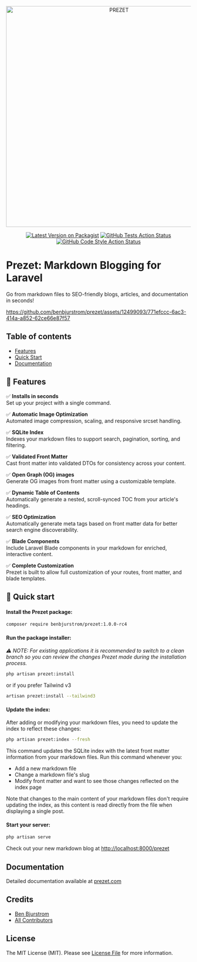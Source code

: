 <div align="center">
    <img src="https://prezet.com/ogimage.png" width="600" alt="PREZET">
</div>

<p align="center">
<a href="https://packagist.org/packages/benbjurstrom/prezet"><img src="https://img.shields.io/packagist/v/benbjurstrom/prezet.svg?style=flat-square" alt="Latest Version on Packagist"></a>
<a href="https://github.com/benbjurstrom/prezet/actions?query=workflow%3Arun-tests+branch%3Amain"><img src="https://img.shields.io/github/actions/workflow/status/benbjurstrom/prezet/run-tests.yml?branch=main&label=tests&style=flat-square" alt="GitHub Tests Action Status"></a>
<a href="https://github.com/benbjurstrom/prezet/actions?query=workflow%3A"Fix+PHP+code+style+issues"+branch%3Amain"><img src="https://img.shields.io/github/actions/workflow/status/benbjurstrom/prezet/fix-php-code-style-issues.yml?branch=main&label=code%20style&style=flat-square" alt="GitHub Code Style Action Status"></a>
</p>

# Prezet: Markdown Blogging for Laravel

Go from markdown files to SEO-friendly blogs, articles, and documentation in seconds!

https://github.com/benbjurstrom/prezet/assets/12499093/771efccc-6ac3-414a-a852-62ce66e87f57

## Table of contents
- [Features](https://github.com/benbjurstrom/prezet#user-content--features)
- [Quick Start](https://github.com/benbjurstrom/prezet#user-content--quick-start)
- [Documentation](https://github.com/benbjurstrom/prezet#user-content--documentation)

## 🌟 Features

✅ **Installs in seconds**<br>Set up your project with a single command.

✅ **Automatic Image Optimization**<br>Automated image compression, scaling, and responsive srcset handling.

✅ **SQLite Index**<br>Indexes your markdown files to support search, pagination, sorting, and filtering.

✅ **Validated Front Matter**<br>Cast front matter into validated DTOs for consistency across your content.

✅ **Open Graph (OG) images**<br>Generate OG images from front matter using a customizable template.

✅ **Dynamic Table of Contents**<br>Automatically generate a nested, scroll-synced TOC from your article's headings.

✅ **SEO Optimization**<br>Automatically generate meta tags based on front matter data for better search engine discoverability.

✅ **Blade Components**<br>Include Laravel Blade components in your markdown for enriched, interactive content.

✅ **Complete Customization**<br>Prezet is built to allow full customization of your routes, front matter, and blade templates.

## 🚀 Quick start

#### Install the Prezet package:

```bash
composer require benbjurstrom/prezet:1.0.0-rc4
```

#### Run the package installer:

_⚠️ NOTE: For existing applications it is recommended to switch to a clean branch so you can review the changes Prezet made during the installation process._

```bash
php artisan prezet:install
```

or if you prefer Tailwind v3

```bash
artisan prezet:install --tailwind3
```

#### Update the index:

After adding or modifying your markdown files, you need to update the index to reflect these changes:

```bash
php artisan prezet:index --fresh
```

This command updates the SQLite index with the latest front matter information from your markdown files. Run this command whenever you:

- Add a new markdown file 
- Change a markdown file's slug 
- Modify front matter and want to see those changes reflected on the index page

Note that changes to the main content of your markdown files don't require updating the index, as this content is read directly from the file when displaying a single post.

#### Start your server:
```bash
php artisan serve
```

Check out your new markdown blog at [http://localhost:8000/prezet](http://localhost:8000/prezet)

## Documentation
Detailed documentation available at [prezet.com](https://prezet.com)

## Credits

- [Ben Bjurstrom](https://github.com/benbjurstrom)
- [All Contributors](../../contributors)

## License

The MIT License (MIT). Please see [License File](LICENSE.md) for more information.

